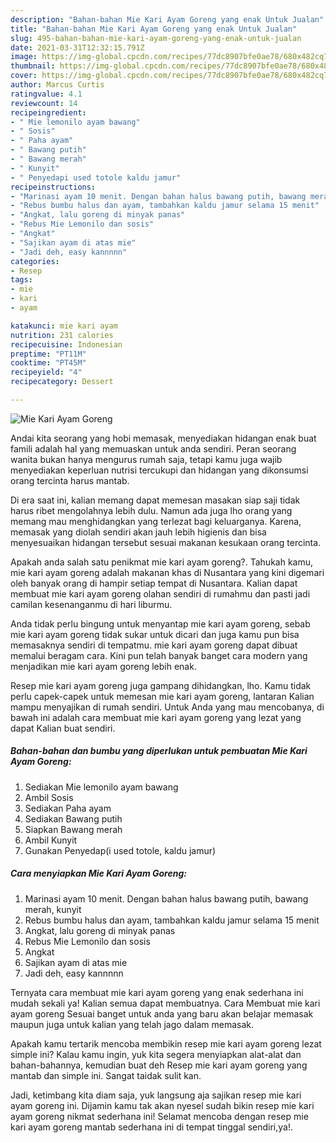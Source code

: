 ```yaml
---
description: "Bahan-bahan Mie Kari Ayam Goreng yang enak Untuk Jualan"
title: "Bahan-bahan Mie Kari Ayam Goreng yang enak Untuk Jualan"
slug: 495-bahan-bahan-mie-kari-ayam-goreng-yang-enak-untuk-jualan
date: 2021-03-31T12:32:15.791Z
image: https://img-global.cpcdn.com/recipes/77dc8907bfe0ae78/680x482cq70/mie-kari-ayam-goreng-foto-resep-utama.jpg
thumbnail: https://img-global.cpcdn.com/recipes/77dc8907bfe0ae78/680x482cq70/mie-kari-ayam-goreng-foto-resep-utama.jpg
cover: https://img-global.cpcdn.com/recipes/77dc8907bfe0ae78/680x482cq70/mie-kari-ayam-goreng-foto-resep-utama.jpg
author: Marcus Curtis
ratingvalue: 4.1
reviewcount: 14
recipeingredient:
- " Mie lemonilo ayam bawang"
- " Sosis"
- " Paha ayam"
- " Bawang putih"
- " Bawang merah"
- " Kunyit"
- " Penyedapi used totole kaldu jamur"
recipeinstructions:
- "Marinasi ayam 10 menit. Dengan bahan halus bawang putih, bawang merah, kunyit"
- "Rebus bumbu halus dan ayam, tambahkan kaldu jamur selama 15 menit"
- "Angkat, lalu goreng di minyak panas"
- "Rebus Mie Lemonilo dan sosis"
- "Angkat"
- "Sajikan ayam di atas mie"
- "Jadi deh, easy kannnnn"
categories:
- Resep
tags:
- mie
- kari
- ayam

katakunci: mie kari ayam 
nutrition: 231 calories
recipecuisine: Indonesian
preptime: "PT11M"
cooktime: "PT45M"
recipeyield: "4"
recipecategory: Dessert

---
```



![Mie Kari Ayam Goreng](https://img-global.cpcdn.com/recipes/77dc8907bfe0ae78/680x482cq70/mie-kari-ayam-goreng-foto-resep-utama.jpg)

Andai kita seorang yang hobi memasak, menyediakan hidangan enak buat famili adalah hal yang memuaskan untuk anda sendiri. Peran seorang  wanita bukan hanya mengurus rumah saja, tetapi kamu juga wajib menyediakan keperluan nutrisi tercukupi dan hidangan yang dikonsumsi orang tercinta harus mantab.

Di era  saat ini, kalian memang dapat memesan masakan siap saji tidak harus ribet mengolahnya lebih dulu. Namun ada juga lho orang yang memang mau menghidangkan yang terlezat bagi keluarganya. Karena, memasak yang diolah sendiri akan jauh lebih higienis dan bisa menyesuaikan hidangan tersebut sesuai makanan kesukaan orang tercinta. 



Apakah anda salah satu penikmat mie kari ayam goreng?. Tahukah kamu, mie kari ayam goreng adalah makanan khas di Nusantara yang kini digemari oleh banyak orang di hampir setiap tempat di Nusantara. Kalian dapat membuat mie kari ayam goreng olahan sendiri di rumahmu dan pasti jadi camilan kesenanganmu di hari liburmu.

Anda tidak perlu bingung untuk menyantap mie kari ayam goreng, sebab mie kari ayam goreng tidak sukar untuk dicari dan juga kamu pun bisa memasaknya sendiri di tempatmu. mie kari ayam goreng dapat dibuat memalui beragam cara. Kini pun telah banyak banget cara modern yang menjadikan mie kari ayam goreng lebih enak.

Resep mie kari ayam goreng juga gampang dihidangkan, lho. Kamu tidak perlu capek-capek untuk memesan mie kari ayam goreng, lantaran Kalian mampu menyajikan di rumah sendiri. Untuk Anda yang mau mencobanya, di bawah ini adalah cara membuat mie kari ayam goreng yang lezat yang dapat Kalian buat sendiri.

<!--inarticleads1-->

##### Bahan-bahan dan bumbu yang diperlukan untuk pembuatan Mie Kari Ayam Goreng:

1. Sediakan  Mie lemonilo ayam bawang
1. Ambil  Sosis
1. Sediakan  Paha ayam
1. Sediakan  Bawang putih
1. Siapkan  Bawang merah
1. Ambil  Kunyit
1. Gunakan  Penyedap(i used totole, kaldu jamur)




<!--inarticleads2-->

##### Cara menyiapkan Mie Kari Ayam Goreng:

1. Marinasi ayam 10 menit. Dengan bahan halus bawang putih, bawang merah, kunyit
1. Rebus bumbu halus dan ayam, tambahkan kaldu jamur selama 15 menit
1. Angkat, lalu goreng di minyak panas
1. Rebus Mie Lemonilo dan sosis
1. Angkat
1. Sajikan ayam di atas mie
1. Jadi deh, easy kannnnn




Ternyata cara membuat mie kari ayam goreng yang enak sederhana ini mudah sekali ya! Kalian semua dapat membuatnya. Cara Membuat mie kari ayam goreng Sesuai banget untuk anda yang baru akan belajar memasak maupun juga untuk kalian yang telah jago dalam memasak.

Apakah kamu tertarik mencoba membikin resep mie kari ayam goreng lezat simple ini? Kalau kamu ingin, yuk kita segera menyiapkan alat-alat dan bahan-bahannya, kemudian buat deh Resep mie kari ayam goreng yang mantab dan simple ini. Sangat taidak sulit kan. 

Jadi, ketimbang kita diam saja, yuk langsung aja sajikan resep mie kari ayam goreng ini. Dijamin kamu tak akan nyesel sudah bikin resep mie kari ayam goreng nikmat sederhana ini! Selamat mencoba dengan resep mie kari ayam goreng mantab sederhana ini di tempat tinggal sendiri,ya!.

